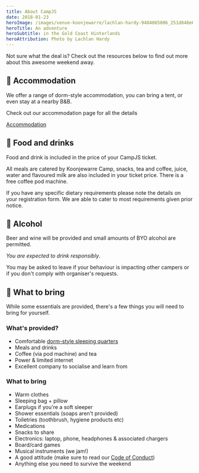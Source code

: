 ```yaml
---
title: About CampJS
date: 2018-01-23
heroImage: /images/venue-koonjewarre/lachlan-hardy-9484065006_251d848e6e_o-.jpg
heroTitle: An adventure
heroSubtitle: in the Gold Coast Hinterlands
heroAttribution: Photo by Lachlan Hardy
---
```

Not sure what the deal is? Check out the resources below to find out more about this awesome weekend away.

## 🛌 Accommodation
We offer a range of dorm-style accommodation, you can bring a tent, or even stay at a nearby B&B.

Check out our accommodation page for all the details

<a class="btn btn-secondary btn-lg" href="/the-camp/accommodation">Accommodation</a>

## 🍛 Food and drinks
Food and drink is included in the price of your CampJS ticket.

All meals are catered by Koonjewarre Camp, snacks, tea and coffee, juice, water and flavoured milk are also included in your ticket price. There is a free coffee pod machine.

If you have any specific dietary requirements please note the details on your registration form. We are able to cater to most requirements given prior notice.

## 🍻 Alcohol
Beer and wine will be provided and small amounts of BYO alcohol are permitted.

*You are expected to drink responsibly*.

You may be asked to leave if your behaviour is impacting other campers or if you don&#39;t comply with organiser&#39;s requests.

## 🎒 What to bring
While some essentials are
provided, there's a few things you will need to bring for yourself.

### What's provided?
* Comfortable <a href="/the-camp/accommodation">dorm-style sleeping quarters</a>
* Meals and drinks
* Coffee (via pod machine) and tea
* Power & limited internet
* Excellent company to socialise and learn from

### What to bring
* Warm clothes
* Sleeping bag + pillow
* Earplugs if you're a soft sleeper
* Shower essentials (soaps aren't provided)
* Toiletries (toothbrush, hygiene products etc)
* Medications
* Snacks to share
* Electronics: laptop, phone, headphones &amp; associated chargers
* Board/card games
* Musical instruments (we jam!)
* A good attitude (make sure to read our <a href="/code-of-conduct/">Code of Conduct</a>)
* Anything else you need to survive the weekend
